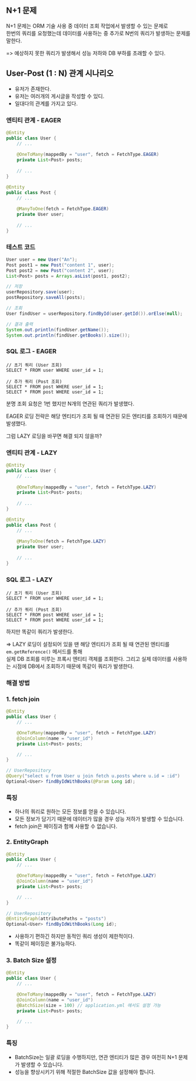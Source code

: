 ## N+1 문제

N+1 문제는 ORM 기술 사용 중 데이터 조회 작업에서 발생할 수 있는 문제로 \
한번의 쿼리를 요청했는데 데이터를 사용하는 중 추가로 N번의 쿼리가 발생하는 문제를 말한다.

=> 예상하지 못한 쿼리가 발생해서 성능 저하와 DB 부하를 초래할 수 있다.

## User-Post (1 : N) 관계 시나리오

- 유저가 존재한다.
- 유저는 여러개의 게시글을 작성할 수 있디.
- 일대다의 관계를 가지고 있다.

### 엔티티 관계 - EAGER
```java
@Entity
public class User {
    // ...
    
    @OneToMany(mappedBy = "user", fetch = FetchType.EAGER)
    private List<Post> posts;
    
    // ...
}

@Entity
public class Post {
    // ...
    
    @ManyToOne(fetch = FetchType.EAGER)
    private User user;
    
    // ...
}
```

### 테스트 코드
```java
User user = new User("An");
Post post1 = new Post("content 1", user);
Post post2 = new Post("content 2", user);
List<Post> posts = Arrays.asList(post1, post2);

// 저장
userRepository.save(user);
postRepository.saveAll(posts);

// 조회
User findUser = userRepository.findById(user.getId()).orElse(null);

// 결과 출력
System.out.println(findUser.getName());
System.out.println(findUser.getBooks().size());
```
### SQL 로그 - EAGER
```mysql
// 초기 쿼리 (User 조회)
SELECT * FROM user WHERE user_id = 1;

// 추가 쿼리 (Post 조회)
SELECT * FROM post WHERE user_id = 1;
SELECT * FROM post WHERE user_id = 1;
```

분명 조회 요청은 1번 했지만 N개의 연관된 쿼리가 발생했다. 

EAGER 로딩 전략은 해당 엔티티가 조회 될 때 연관된 모든 엔티티를 조회하기 때문에 발생했다. 

그럼 LAZY 로딩을 바꾸면 해결 되지 않을까?

### 엔티티 관계 - LAZY
```java
@Entity
public class User {
    // ...
    
    @OneToMany(mappedBy = "user", fetch = FetchType.LAZY)
    private List<Post> posts;
    
    // ...
}

@Entity
public class Post {
    // ...
    
    @ManyToOne(fetch = FetchType.LAZY)
    private User user;
    
    // ...
}
```

### SQL 로그 - LAZY
```mysql
// 초기 쿼리 (User 조회)
SELECT * FROM user WHERE user_id = 1;

// 추가 쿼리 (Post 조회)
SELECT * FROM post WHERE user_id = 1;
SELECT * FROM post WHERE user_id = 1;
```

하지만 똑같이 쿼리가 발생한다.

=> LAZY 로딩이 설정되어 있을 땐 해당 엔티티가 조회 될 때 연관된 엔티티를 `em.getReference()` 메서드를 통해 \
실제 DB 조회를 미루는 프록시 엔티티 객체를 조회한다. 그리고 실제 데이터를 사용하는 시점에 DB에서 조회하기 때문에 똑같이 쿼리가 발생한다.

### 해결 방법

### 1. fetch join
```java
@Entity
public class User {
    // ...

    @OneToMany(mappedBy = "user", fetch = FetchType.LAZY)
    @JoinColumn(name = "user_id")
    private List<Post> posts;

    // ...
}

// UserRepository
@Query("select u from User u join fetch u.posts where u.id = :id")
Optional<User> findByIdWithBooks(@Param Long id);
```

### 특징
- 하나의 쿼리로 원하는 모든 정보를 얻을 수 있습니다.
- 모든 정보가 담기기 때문에 데이터가 많을 경우 성능 저하가 발생할 수 있습니다.
- fetch join은 페이징과 함께 사용할 수 없습니다.

### 2. EntityGraph
```java
@Entity
public class User {
    // ...

    @OneToMany(mappedBy = "user", fetch = FetchType.LAZY)
    @JoinColumn(name = "user_id")
    private List<Post> posts;

    // ...
}

// UserRepository
@EntityGraph(attributePaths = "posts")
Optional<User> findByIdWithBooks(Long id);
```

- 사용하기 편하긴 하지만 동적인 쿼리 생성이 제한적이다.
- 똑같이 페이징은 불가능하다.

### 3. Batch Size 설정
```java
@Entity
public class User {
    // ...

    @OneToMany(mappedBy = "user", fetch = FetchType.LAZY)
    @JoinColumn(name = "user_id")
    @BatchSize(size = 100) // application.yml 에서도 설정 가능
    private List<Post> posts;

    // ...
}
```

### 특징
- BatchSize는 일괄 로딩을 수행하지만, 연관 엔티티가 많은 경우 여전히 N+1 문제가 발생할 수 있습니다.
- 성능을 향상시키기 위해 적절한 BatchSize 값을 설정해야 합니다.



